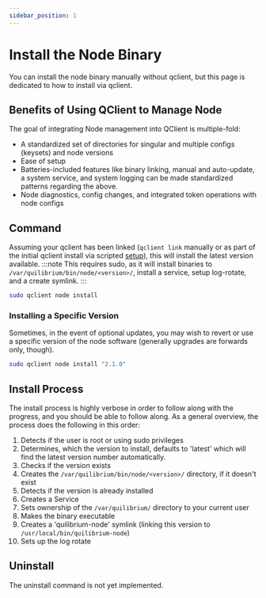 ```yaml
---
sidebar_position: 1
---
```

# Install the Node Binary
You can install the node binary manually without qclient, but this page is dedicated to how to install via qclient.

## Benefits of Using QClient to Manage Node
The goal of integrating Node management into QClient is multiple-fold:
  - A standardized set of directories for singular and multiple configs (keysets) and node versions
  - Ease of setup
  - Batteries-included features like binary linking, manual and auto-update, a system service, and system logging can be made standardized patterns regarding the above.
  - Node diagnostics, config changes, and integrated token operations with node configs

## Command
Assuming your qclient has been linked (`qclient link` manually or as part of the initial qclient install via scripted [setup](/docs/run-node/qclient/setup#scripted-installation)), this will install the latest version available.
:::note
This requires sudo, as it will install binaries to `/var/quilibrium/bin/node/<version>/`, install a service, setup log-rotate, and a create symlink.
:::
```bash
sudo qclient node install
```

### Installing a Specific Version
Sometimes, in the event of optional updates, you may wish to revert or use a specific version of the node software (generally upgrades are forwards only, though).
```bash
sudo qclient node install "2.1.0"
```

## Install Process
The install process is highly verbose in order to follow along with the progress, and you should be able to follow along.  As a general overview, the process does the following in this order:
  1. Detects if the user is root or using sudo privileges
  2. Determines, which the version to install, defaults to 'latest' which will find the latest version number automatically.
  3. Checks if the version exists
  4. Creates the `/var/quilibrium/bin/node/<version>/` directory, if it doesn't exist
  5. Detects if the version is already installed
  6. Creates a Service
  7. Sets ownership of the `/var/quilibrium/` directory to your current user
  8. Makes the binary executable
  9. Creates a 'quilibrium-node' symlink (linking this version to `/usr/local/bin/quilibrium-node`)
  10. Sets up the log rotate

## Uninstall
The uninstall command is not yet implemented.